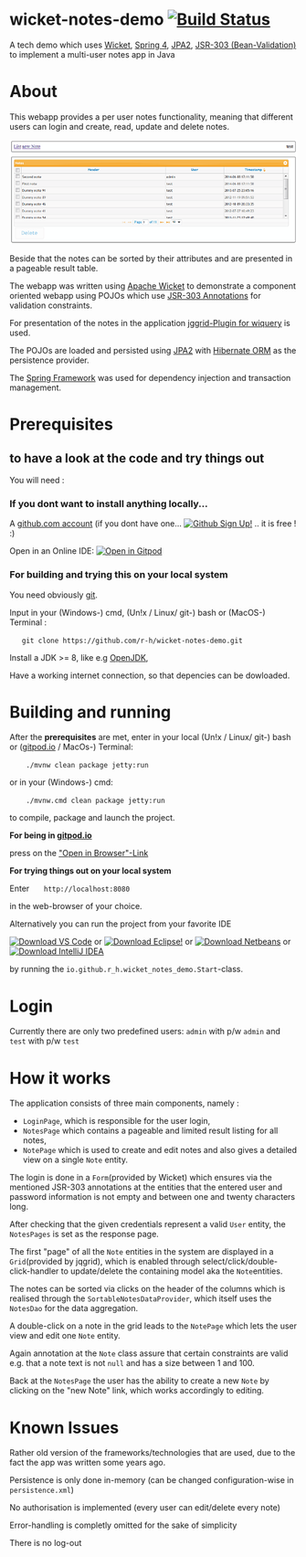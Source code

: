 # wicket-notes-demo [![Build Status](https://travis-ci.org/r-h/wicket-notes-demo.svg?branch=master)](https://travis-ci.org/r-h/wicket-notes-demo)

A tech demo which uses [Wicket](https://wicket.apache.org/), [Spring 4](https://spring.io/), [JPA2](https://jcp.org/en/jsr/detail?id=317), [JSR-303 (Bean-Validation)](http://beanvalidation.org/1.0/spec/) to implement a multi-user notes app in Java

# About

This webapp provides a per user notes functionality, meaning that different users can login and create, read, update and
delete notes.

![wicket-notes-demo](https://github.com/r-h/wicket-notes-demo/raw/master/wicket-notes-demo.png)

Beside that the notes can be sorted by their attributes and are presented in a pageable result table.

The webapp was written using [Apache Wicket](http://wicket.apache.org/) to demonstrate a component oriented webapp using
POJOs which use [JSR-303 Annotations](http://beanvalidation.org/1.0/spec/) for validation constraints.

For presentation of the notes in the application [jggrid-Plugin for wiquery](https://code.google.com/p/wiquery-plugins/) is used.

The POJOs are loaded and persisted using [JPA2](https://jcp.org/en/jsr/detail?id=317) with [Hibernate ORM](http://hibernate.org/)
as the persistence provider.

The [Spring Framework](http://projects.spring.io/spring-framework/) was used for dependency injection and transaction management.

# Prerequisites
## to have a look at the code and try things out

You will need :

### If you dont want to install anything locally...

A [github.com account](https://github.com/login?return_to=%2Fr-h%2Fwicket-notes-demo) (if you dont have one... [![Github Sign Up!](https://img.shields.io/badge/Github-Sign%20Up%20!-brightgreen?logo=github&style=flat)](https://github.com/join?source_repo=r-h%2Fmaven-repository) .. it is free ! :)

Open in an Online IDE: [![Open in Gitpod](https://gitpod.io/button/open-in-gitpod.svg)](https://gitpod.io/#https://github.com/r-h/wicket-notes-demo.git)

### For building and trying this on your local system

You need obviously [git](https://git-scm.com/).

Input in your (Windows-) cmd, (Un!x / Linux/ git-) bash or (MacOS-) Terminal :

`   git clone https://github.com/r-h/wicket-notes-demo.git`

Install a JDK >= 8, like e.g [OpenJDK](http://openjdk.java.net/install/index.html),

Have a working internet connection, so that depencies can be dowloaded.

# Building and running
After the **prerequisites** are met, enter in your local  (Un!x / Linux/ git-) bash or ([gitpod.io](https://www.gitpod.io/) / MacOs-) Terminal:

`    ./mvnw clean package jetty:run`

or in your (Windows-) cmd:

`    ./mvnw.cmd clean package jetty:run`

to compile, package and launch the project.

**For being in [gitpod.io](https://www.gitpod.io/)**

press on the ["Open in Browser"-Link](https://www.gitpod.io/blog/gitpodify/#opening-previews)

**For trying things out on your local system**

Enter 
`   http://localhost:8080`

in the web-browser of your choice.

Alternatively you can run the project from your favorite IDE

[![Download VS Code](https://img.shields.io/badge/VS%20Code-Donwload%20!-blue.svg?logo=visual-studio-code)](https://code.visualstudio.com/download) or
[![Download Eclipse!](https://img.shields.io/badge/Eclipse-Download%20!-blueviolet.svg?logo=eclipse)](https://www.eclipse.org/downloads/) or
[![Download Netbeans](https://img.shields.io/badge/Netbeans-Donwload%20!-7396.svg?logo=java)](https://netbeans.apache.org/download/index.html) or
[![Download IntelliJ IDEA](https://img.shields.io/badge/IntelliJ%20IDEA-Donwload!-orange.svg?logo=intellij-idea)](https://www.jetbrains.com/idea/download)

by running the `io.github.r_h.wicket_notes_demo.Start`-class.

# Login

Currently there are only two predefined users:
`admin` with p/w `admin`
and `test` with p/w `test`

# How it works

The application consists of three main components, namely :
- `LoginPage`, which is responsible for the user login,
- `NotesPage` which contains a pageable and limited result listing for all notes,
- `NotePage` which is used to create and edit notes and also gives a detailed view on a single `Note` entity.

The login  is done in a ``Form``(provided by Wicket)  which ensures via the mentioned JSR-303 annotations at the entities that the entered user and
password information is not empty and between one and twenty characters long.

After checking that the given credentials represent a valid ``User`` entity, the `NotesPages` is set as the response page.

The first "page" of all the ``Note`` entities in the system are displayed in a ``Grid``(provided by jqgrid), which is enabled through
select/click/double-click-handler to update/delete the containing model aka the ``Note``entities.

The notes can be sorted via clicks on the header of the columns which is realised through the ``SortableNotesDataProvider``,
which itself uses the ``NotesDao`` for the data aggregation.

A double-click on a note in the grid leads to the ``NotePage`` which lets the user view and edit one ``Note`` entity.

Again annotation at the ``Note`` class assure that certain constraints are valid e.g. that a note text is not ``null`` and has a size between 1 and 100.

Back at the ``NotesPage`` the user has the ability to create a new ``Note`` by clicking on the "new Note" link, which works accordingly to editing.

# Known Issues

Rather old version of the frameworks/technologies that are used, due to the fact the app was written some years ago.

Persistence is only done in-memory (can be changed configuration-wise in `persistence.xml`)

No authorisation is implemented (every user can edit/delete every note)

Error-handling is completly omitted for the sake of simplicity

There is no log-out

